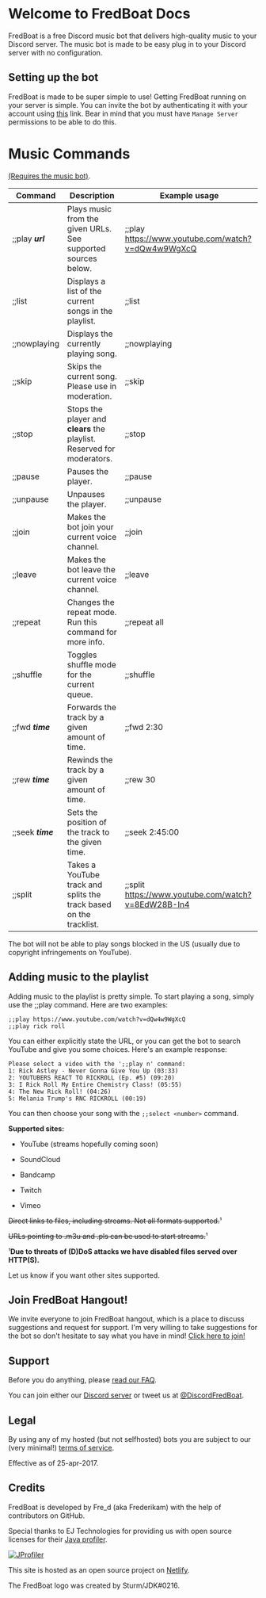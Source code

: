 # Welcome to FredBoat Docs
FredBoat is a free Discord music bot that delivers high-quality music to your Discord server. The music bot is made to be easy plug in to your Discord server with no configuration. 

## Setting up the bot
FredBoat is made to be super simple to use! Getting FredBoat running on your server is simple. You can invite the bot by authenticating it with your account using [this](https://goo.gl/cFs5M9) link. Bear in mind that you must have `Manage Server` permissions to be able to do this.

# Music Commands
[(Requires the music bot)](https://goo.gl/cFs5M9).

| Command                    | Description                                                           | Example usage                               |
|----------------------------|-----------------------------------------------------------------------|---------------------------------------------|
| ;;play ***url***           | Plays music from the given URLs. See supported sources below.       | ;;play https://www.youtube.com/watch?v=dQw4w9WgXcQ     |
| ;;list                     | Displays a list of the current songs in the playlist.                 | ;;list                                      |
| ;;nowplaying               | Displays the currently playing song.                                  | ;;nowplaying                                |
| ;;skip                     | Skips the current song. Please use in moderation.                     | ;;skip                                      |
| ;;stop                     | Stops the player and **clears** the playlist. Reserved for moderators.| ;;stop                                      |
| ;;pause                    | Pauses the player.                                                    | ;;pause                                     |
| ;;unpause                  | Unpauses the player.                                                  | ;;unpause                                   |
| ;;join                     | Makes the bot join your current voice channel.                        | ;;join                                      |
| ;;leave                    | Makes the bot leave the current voice channel.                        | ;;leave                                     |
| ;;repeat                   | Changes the repeat mode. Run this command for more info.              | ;;repeat all                                |
| ;;shuffle                  | Toggles shuffle mode for the current queue.                           | ;;shuffle                                   |
| ;;fwd ***time***           | Forwards the track by a given amount of time.                         | ;;fwd 2:30                                  |
| ;;rew ***time***           | Rewinds the track by a given amount of time.                          | ;;rew 30                                    |
| ;;seek ***time***          | Sets the position of the track to the given time.                     | ;;seek 2:45:00                              |
| ;;split                    | Takes a YouTube track and splits the track based on the tracklist.    | ;;split https://www.youtube.com/watch?v=8EdW28B-In4   |


The bot will not be able to play songs blocked in the US (usually due to copyright infringements on YouTube).

## Adding music to the playlist
Adding music to the playlist is pretty simple. To start playing a song, simply use the ;;play command. Here are two examples:
```
;;play https://www.youtube.com/watch?v=dQw4w9WgXcQ
;;play rick roll
```
You can either explicitly state the URL, or you can get the bot to search YouTube and give you some choices. Here's an example response:

```
Please select a video with the ';;play n' command:
1: Rick Astley - Never Gonna Give You Up (03:33)
2: YOUTUBERS REACT TO RICKROLL (Ep. #5) (09:20)
3: I Rick Roll My Entire Chemistry Class! (05:55)
4: The New Rick Roll! (04:26)
5: Melania Trump's RNC RICKROLL (00:19)
```

You can then choose your song with the `;;select <number>` command.

**Supported sites:**

* YouTube (streams hopefully coming soon)

* SoundCloud

* Bandcamp

* Twitch

* Vimeo

~~Direct links to files, including streams. Not all formats supported.~~¹

~~URLs pointing to .m3u and .pls can be used to start streams.~~¹

¹**Due to threats of (D)DoS attacks we have disabled files served over HTTP(S).**

Let us know if you want other sites supported. 

## Join FredBoat Hangout!
We invite everyone to join FredBoat hangout, which is a place to discuss suggestions and request for support. I'm very willing to take suggestions for the bot so don't hesitate to say what you have in mind! [Click here to join!](https://discord.gg/cgPFW4q)

## Support
Before you do anything, please [read our FAQ](https://fredboat.com/docs/faq).

You can join either our [Discord server](https://discord.gg/cgPFW4q) or tweet us at [@DiscordFredBoat](https://twitter.com/DiscordFredBoat).

## Legal
By using any of my hosted (but not selfhosted) bots you are subject to our (very minimal!) [terms of service](http://docs.fredboat.com/terms).

Effective as of 25-apr-2017.

## Credits
FredBoat is developed by Fre_d (aka Frederikam) with the help of contributors on GitHub.

Special thanks to EJ Technologies for providing us with open source licenses for their [Java profiler](https://www.ej-technologies.com/products/jprofiler/overview.html).

[![JProfiler](https://www.ej-technologies.com/images/product_banners/jprofiler_large.png)](https://www.ej-technologies.com/products/jprofiler/overview.html)

This site is hosted as an open source project on [Netlify](https://www.netlify.com/).

The FredBoat logo was created by Sturm/JDK\#0216.
